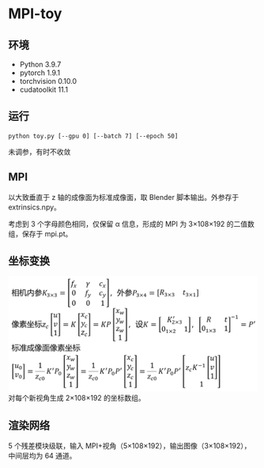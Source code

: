 # MPI-toy
## 环境
* Python 3.9.7
* pytorch 1.9.1
* torchvision 0.10.0
* cudatoolkit 11.1
## 运行
```
python toy.py [--gpu 0] [--batch 7] [--epoch 50]
```
未调参，有时不收敛
## MPI
以大致垂直于 z 轴的成像面为标准成像面，取 Blender 脚本输出。外参存于 extrinsics.npy。

考虑到 3 个字母颜色相同，仅保留 α 信息，形成的 MPI 为 3×108×192 的二值数组，保存于 mpi.pt。
## 坐标变换
![](坐标变换.png)
对每个新视角生成 2×108×192 的坐标数组。
## 渲染网络
5 个残差模块级联，输入 MPI+视角（5×108×192），输出图像（3×108×192），中间层均为 64 通道。
